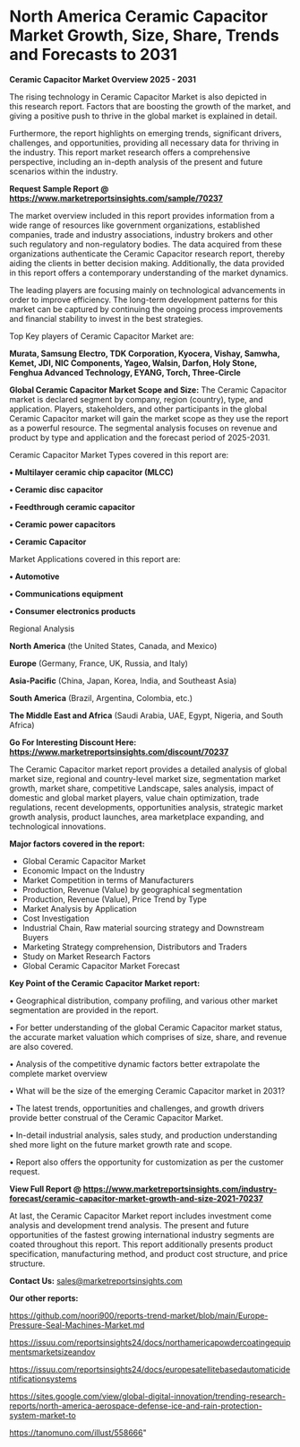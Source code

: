 # North America Ceramic Capacitor Market Growth, Size, Share, Trends and Forecasts to 2031

<Strong> Ceramic Capacitor Market Overview 2025 - 2031</strong>

The rising technology in Ceramic Capacitor Market is also depicted in this research report. Factors that are boosting the growth of the market, and giving a positive push to thrive in the global market is explained in detail.

Furthermore, the report highlights on emerging trends, significant drivers, challenges, and opportunities, providing all necessary data for thriving in the industry. This report market research offers a comprehensive perspective, including an in-depth analysis of the present and future scenarios within the industry.

<strong>Request Sample Report @ <a href=https://www.marketreportsinsights.com/sample/70237>https://www.marketreportsinsights.com/sample/70237</a></strong>

The market overview included in this report provides information from a wide range of resources like government organizations, established companies, trade and industry associations, industry brokers and other such regulatory and non-regulatory bodies. The data acquired from these organizations authenticate the Ceramic Capacitor research report, thereby aiding the clients in better decision making. Additionally, the data provided in this report offers a contemporary understanding of the market dynamics.

The leading players are focusing mainly on technological advancements in order to improve efficiency. The long-term development patterns for this market can be captured by continuing the ongoing process improvements and financial stability to invest in the best strategies.

Top Key players of Ceramic Capacitor Market are:

<strong>Murata, Samsung Electro, TDK Corporation, Kyocera, Vishay, Samwha, Kemet, JDI, NIC Components, Yageo, Walsin, Darfon, Holy Stone, Fenghua Advanced Technology, EYANG, Torch, Three-Circle</strong>

<strong><b>Global Ceramic Capacitor Market Scope and Size:</b></strong>
The Ceramic Capacitor market is declared segment by company, region (country), type, and application. Players, stakeholders, and other participants in the global Ceramic Capacitor market will gain the market scope as they use the report as a powerful resource. The segmental analysis focuses on revenue and product by type and application and the forecast period of 2025-2031.

Ceramic Capacitor Market Types covered in this report are:

<strong>• Multilayer ceramic chip capacitor (MLCC)

• Ceramic disc capacitor

• Feedthrough ceramic capacitor

• Ceramic power capacitors

• Ceramic Capacitor</strong>

Market Applications covered in this report are:

<strong>• Automotive

• Communications equipment

• Consumer electronics products</strong> 

Regional Analysis

<strong>North America</strong> (the United States, Canada, and Mexico)

<strong>Europe</strong> (Germany, France, UK, Russia, and Italy)

<strong>Asia-Pacific</strong> (China, Japan, Korea, India, and Southeast Asia)

<strong>South America</strong> (Brazil, Argentina, Colombia, etc.)

<strong>The Middle East and Africa</strong> (Saudi Arabia, UAE, Egypt, Nigeria, and South Africa)

<strong>Go For Interesting Discount Here: <a href=https://www.marketreportsinsights.com/discount/70237>https://www.marketreportsinsights.com/discount/70237</a></strong>

The Ceramic Capacitor market report provides a detailed analysis of global market size, regional and country-level market size, segmentation market growth, market share, competitive Landscape, sales analysis, impact of domestic and global market players, value chain optimization, trade regulations, recent developments, opportunities analysis, strategic market growth analysis, product launches, area marketplace expanding, and technological innovations.

<strong><b>Major factors covered in the report:</b></strong>
<ul>
  <li>Global Ceramic Capacitor Market </li>
  <li>Economic Impact on the Industry</li>
  <li>Market Competition in terms of Manufacturers</li>
  <li>Production, Revenue (Value) by geographical segmentation</li>
  <li>Production, Revenue (Value), Price Trend by Type</li>
  <li>Market Analysis by Application</li>
  <li>Cost Investigation</li>
  <li>Industrial Chain, Raw material sourcing strategy and Downstream Buyers</li>
  <li>Marketing Strategy comprehension, Distributors and Traders</li>
  <li>Study on Market Research Factors</li>
  <li>Global Ceramic Capacitor Market Forecast</li>
</ul>

<strong><b>Key Point of the Ceramic Capacitor Market report:</b></strong>

• Geographical distribution, company profiling, and various other market segmentation are provided in the report.

• For better understanding of the global Ceramic Capacitor market status, the accurate market valuation which comprises of size, share, and revenue are also covered.

• Analysis of the competitive dynamic factors better extrapolate the complete market overview

• What will be the size of the emerging Ceramic Capacitor market in 2031?

• The latest trends, opportunities and challenges, and growth drivers provide better construal of the Ceramic Capacitor Market.

• In-detail industrial analysis, sales study, and production understanding shed more light on the future market growth rate and scope.

• Report also offers the opportunity for customization as per the customer request.

<strong><b>View Full Report @ <a href=https://www.marketreportsinsights.com/industry-forecast/ceramic-capacitor-market-growth-and-size-2021-70237>https://www.marketreportsinsights.com/industry-forecast/ceramic-capacitor-market-growth-and-size-2021-70237</a></b></strong>


At last, the Ceramic Capacitor Market report includes investment come analysis and development trend analysis. The present and future opportunities of the fastest growing international industry segments are coated throughout this report. This report additionally presents product specification, manufacturing method, and product cost structure, and price structure.

<strong>Contact Us:</strong>
sales@marketreportsinsights.com

<strong>Our other reports:</strong>

<a href=https://github.com/noori900/reports-trend-market/blob/main/Europe-Pressure-Seal-Machines-Market.md>https://github.com/noori900/reports-trend-market/blob/main/Europe-Pressure-Seal-Machines-Market.md</a>

<a href=https://issuu.com/reportsinsights24/docs/northamericapowdercoatingequipmentsmarketsizeandov>https://issuu.com/reportsinsights24/docs/northamericapowdercoatingequipmentsmarketsizeandov</a>

<a href=https://issuu.com/reportsinsights24/docs/europesatellitebasedautomaticidentificationsystems>https://issuu.com/reportsinsights24/docs/europesatellitebasedautomaticidentificationsystems</a>

<a href=https://sites.google.com/view/global-digital-innovation/trending-research-reports/north-america-aerospace-defense-ice-and-rain-protection-system-market-to>https://sites.google.com/view/global-digital-innovation/trending-research-reports/north-america-aerospace-defense-ice-and-rain-protection-system-market-to</a>

<a href=https://tanomuno.com/illust/558666>https://tanomuno.com/illust/558666</a>"

